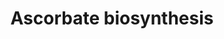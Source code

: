 ---
authors:
- Anwesha
- Eweitz
description: This event has been computationally inferred from an event that has been
  demonstrated in another species.<p>The inference is based on Ensembl Compara orthology
  projection. Briefly, reactions for which all involved PhysicalEntities (in input,
  output and catalyst) have a mapped ortholog or paralog are inferred to the other
  species. High-level events are also inferred for these events to allow for easier
  navigation.<p>Details of projection methods and parameters may be found <a href="/projection.html">here.</a><p>  Source:[http://plantreactome.gramene.org/
  Plant Reactome].
last-edited: 2021-05-26
organisms:
- Zea mays
redirect_from:
- /index.php/Pathway:WP3031
- /instance/WP3031
revision: null
schema-jsonld:
- '@context': https://schema.org/
  '@id': https://wikipathways.github.io/pathways/WP3031.html
  '@type': Dataset
  creator:
    '@type': Organization
    name: WikiPathways
  description: This event has been computationally inferred from an event that has
    been demonstrated in another species.<p>The inference is based on Ensembl Compara
    orthology projection. Briefly, reactions for which all involved PhysicalEntities
    (in input, output and catalyst) have a mapped ortholog or paralog are inferred
    to the other species. High-level events are also inferred for these events to
    allow for easier navigation.<p>Details of projection methods and parameters may
    be found <a href="/projection.html">here.</a><p>  Source:[http://plantreactome.gramene.org/
    Plant Reactome].
  keywords:
  - 1-phosphate
  - GDP-Man
  - GTP
  - Man6P
  - PPi
  - alpha-D-mannose
  - guanylyltransferase
  - mannose-1-phosphate
  - phosphomannomutase
  license: CC0
  name: Ascorbate biosynthesis
seo: CreativeWork
title: Ascorbate biosynthesis
wpid: WP3031
---